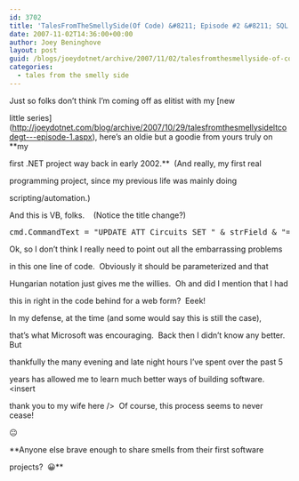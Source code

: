 ```yaml
---
id: 3702
title: 'TalesFromTheSmellySide(Of Code) &#8211; Episode #2 &#8211; SQL Injection Infection'
date: 2007-11-02T14:36:00+00:00
author: Joey Beninghove
layout: post
guid: /blogs/joeydotnet/archive/2007/11/02/talesfromthesmellyside-of-code-episode-2-sql-injection-infection.aspx
categories:
  - tales from the smelly side
---
```

Just so folks don&#8217;t think I&#8217;m coming off as elitist with my [new
  
little series](http://joeydotnet.com/blog/archive/2007/10/29/talesfromthesmellysideltcodegt---episode-1.aspx), here&#8217;s an oldie but a goodie from yours truly on **my
  
first&nbsp;.NET project way back in early 2002.**&nbsp; (And really, my first real
  
programming project, since my&nbsp;previous life was&nbsp;mainly&nbsp;doing
  
scripting/automation.)

And this is VB, folks.&nbsp; <gasp>&nbsp; (Notice the title change?)

<div>
  <pre>cmd.CommandText = <span>"UPDATE ATT_Circuits SET "</span> & strField & <span>"='"</span> & strControlText.Replace(<span>"'"</span>, <span>""</span>) & <span>"' WHERE Hostname='"</span> & txtHostname.Text & <span>"'"</span></pre>
</div>

Ok, so I don&#8217;t think I really need to point out all the embarrassing problems
  
in this one line of code.&nbsp; Obviously it should be parameterized and that
  
Hungarian notation just gives me the willies.&nbsp; Oh and did I mention that I had
  
this in right in the code behind for a web form?&nbsp; Eeek!

In my defense, at the time (and some would say this is still the case),
  
that&#8217;s what Microsoft was encouraging.&nbsp; Back then I didn&#8217;t know any better.&nbsp; But
  
thankfully the many evening and late night hours I&#8217;ve spent over the past&nbsp;5
  
years has allowed me to learn much better ways of building software.&nbsp; <insert
  
thank you to my wife here />&nbsp; Of course, this process seems to never cease!&nbsp;
  
😐

**Anyone else brave enough to share smells from their first software
  
projects?&nbsp; 😀**

&nbsp;